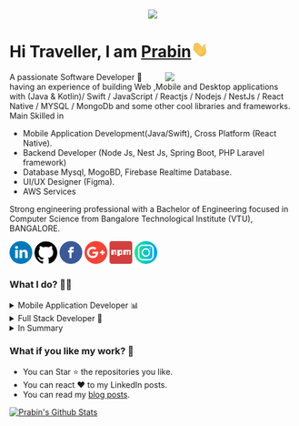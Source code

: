 <center><img align='center' height="180" src="https://media.giphy.com/media/iDOOSqoC0k3VeT9rd5/giphy.gif" /></center>

<h1>Hi Traveller, I am <a href="https://prabin-karki.com.np/">Prabin</a><img src="https://raw.githubusercontent.com/ABSphreak/ABSphreak/master/gifs/Hi.gif" width="30px"></h1>
<img align='right' src="./images/my_image.jpeg" width="230" />
<div>
 <p>A passionate Software Developer 🚀 having an experience of building Web ,Mobile and Desktop applications with (Java & Kotlin)/ Swift / JavaScript / Reactjs / Nodejs / NestJs / React Native / MYSQL / MongoDb and some other cool libraries and frameworks. Main Skilled in</p>
<ul>
<li>Mobile Application Development(Java/Swift), Cross Platform (React Native).</li>
<li>Backend Developer (Node Js, Nest Js, Spring Boot, PHP Laravel framework)</li>
<li>Database Mysql, MogoBD, Firebase Realtime Database.</li>
<li>UI/UX Designer (Figma).</li>
<li>AWS Services</li>
</ul>
<p>Strong engineering professional with a Bachelor of Engineering focused in Computer Science from Bangalore Technological Institute (VTU), BANGALORE.</p>
  </div>
<a href="https://www.linkedin.com/in/prabin-karki-936546159/"><img src="./logos/linkedin.png" width="40" /></a>
<a href="https://github.com/prabinkarki643"><img src="./logos/github-logo.png" width="40" /></a>
<a href="https://www.facebook.com/pravin.karki.98"><img src="./logos/facebook.png" width="40" /></a>
<a href="mailto:prabinkarki643@gmail.com​"><img src="./logos/google-plus.png" width="40" /></a>
<a href="https://www.npmjs.com/~prabink"><img src="./logos/npmlogo.png" width="40" /></a>
<a href="https://www.instagram.com/prabin_karki_143/"><img src="./logos/instagram.png" width="40" /></a>

<h3>What I do? 👨‍💻</h3>
<details>
<summary>Mobile Application Developer 📊</summary>
<ul>
  <li><a href="https://play.google.com/store/apps/details?id=com.sonicdata.app">Sonic Data</a></li>
  <li><a href="https://play.google.com/store/apps/details?id=com.myoutfits">My Outfits</a></li>
  <li><a href="https://play.google.com/store/apps/details?id=com.dealnepal">Deal Nepal</a></li>
  <li>Many more on and out of Github...</li>
</ul>
</details>
<details>
<summary>Full Stack Developer 🍥</summary>
  <ul>
    <li><a href="https://codeisindna.com/">Code Is In DNA</a></li>
    <li><a href="https://dealnp.com/">Deal Nepal</a></li>
    <li>Many more on and out of Github...</li>
  </ul>
</details>
<details>
<summary>In Summary</summary>
<ul>
<li>Develop highly interactive mobile applications for Android (JAVA & Kotlin)</li>
<li>Develop highly interactive mobile applications for both Android & IOS (REACT NATIVE)</li>
<li>Develop highly interactive web applications (REACT Js)</li>
<li>Progressive Web Applications ( PWA ) in normal and SPA Stacks</li>
<li>Develop Rest api using Node.js and MYSQL</li>
<li>Integration of third party services such as Firebase/ AWS</li>
</ul>
</details>

<h3>What if you like my work? 🤩</h3>
<ul>
  <li>You can Star ⭐ the repositories you like.</li>
  <li>You can react ❤️ to my LinkedIn posts.</li>
  <li>You can read my <a href="https://codeisindna.com/">blog posts</a>.</li>
</ul>

[![Prabin's Github Stats](https://github-readme-stats.vercel.app/api?username=prabinkarki643&show_icons=true&count_private=true)](https://github.com/prabinkarki643/github-readme-stats)
